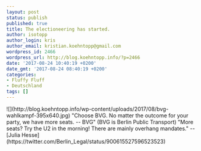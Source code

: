 ```yaml
---
layout: post
status: publish
published: true
title: The electioneering has started.
author: isotopp
author_login: kris
author_email: kristian.koehntopp@gmail.com
wordpress_id: 2466
wordpress_url: http://blog.koehntopp.info/?p=2466
date: '2017-08-24 10:40:19 +0200'
date_gmt: '2017-08-24 08:40:19 +0200'
categories:
- Fluffy Fluff
- Deutschland
tags: []
---
```

<p> ![](http://blog.koehntopp.info/wp-content/uploads/2017/08/bvg-wahlkampf-395x640.jpg) "Choose BVG. No matter the outcome for your party, we have more seats. -- BVG" (BVG is Berlin Public Transport) "More seats? Try the U2 in the morning! There are mainly overhang mandates." -- [Julia Hesse](https://twitter.com/Berlin_Legal/status/900615527596523523)</p>
